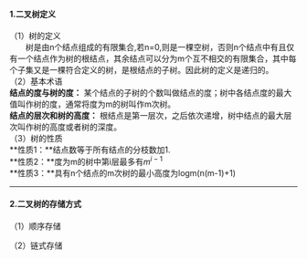 #### 1.二叉树定义
（1）树的定义  
&emsp;&emsp;树是由n个结点组成的有限集合,若n=0,则是一棵空树，否则n个结点中有且仅有一个结点作为树的根结点，其余结点可以分为m个互不相交的有限集合，其中每个子集又是一棵符合定义的树，是根结点的子树。因此树的定义是递归的。  
（2）基本术语   
**结点的度与树的度：** 某个结点的子树的个数叫做结点的度；树中各结点度的最大值叫作树的度，通常将度为m的树叫作m次树。   
**结点的层次和树的高度：** 根结点是第一层次，之后依次递增，树中结点的最大层次叫作树的高度或者树的深度。  
（3）树的性质  
**性质1：**结点数等于所有结点的分枝数加1.  
**性质2：**度为m的树中第i层最多有$m^{i-1}$  
**性质3：**具有n个结点的m次树的最小高度为logm(n(m-1)+1)
***
#### 2.二叉树的存储方式
（1）顺序存储  

（2）链式存储  

 

